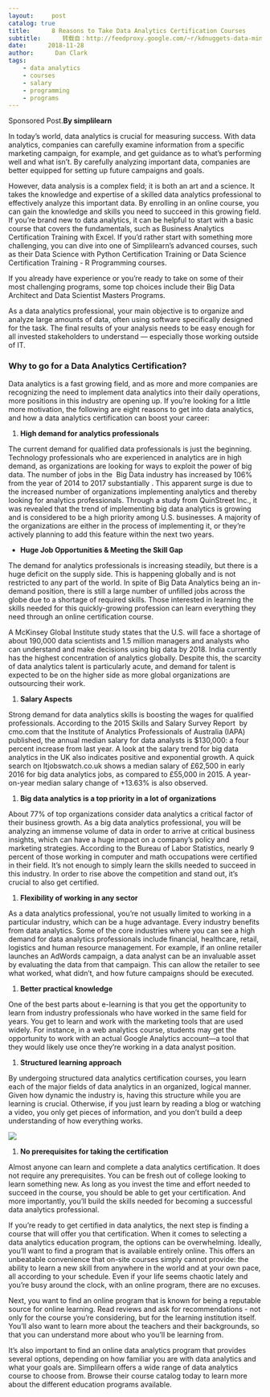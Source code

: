 ```yaml
---
layout:     post
catalog: true
title:      8 Reasons to Take Data Analytics Certification Courses
subtitle:      转载自：http://feedproxy.google.com/~r/kdnuggets-data-mining-analytics/~3/KkE6h9k6Pig/8-reasons-take-data-analytics-certification-courses.html
date:      2018-11-28
author:      Dan Clark
tags:
    - data analytics
    - courses
    - salary
    - programming
    - programs
---
```


Sponsored Post.**By simplilearn**

In today’s world, data analytics is crucial for measuring success. With data analytics, companies can carefully examine information from a specific marketing campaign, for example, and get guidance as to what’s performing well and what isn’t. By carefully analyzing important data, companies are better equipped for setting up future campaigns and goals.

However, data analysis is a complex field; it is both an art and a science. It takes the knowledge and expertise of a skilled data analytics professional to effectively analyze this important data. By enrolling in an online course, you can gain the knowledge and skills you need to succeed in this growing field. If you’re brand new to data analytics, it can be helpful to start with a basic course that covers the fundamentals, such as Business Analytics Certification Training with Excel. If you’d rather start with something more challenging, you can dive into one of Simplilearn’s advanced courses, such as their Data Science with Python Certification Training or Data Science Certification Training - R Programming courses.

If you already have experience or you’re ready to take on some of their most challenging programs, some top choices include their Big Data Architect and Data Scientist Masters Programs.

As a data analytics professional, your main objective is to organize and analyze large amounts of data, often using software specifically designed for the task. The final results of your analysis needs to be easy enough for all invested stakeholders to understand — especially those working outside of IT.

### **Why to go for a Data Analytics Certification?**

Data analytics is a fast growing field, and as more and more companies are recognizing the need to implement data analytics into their daily operations, more positions in this industry are opening up. If you’re looking for a little more motivation, the following are eight reasons to get into data analytics, and how a data analytics certification can boost your career:

1. **High demand for analytics professionals**


The current demand for qualified data professionals is just the beginning. Technology professionals who are experienced in analytics are in high demand, as organizations are looking for ways to exploit the power of big data. The number of jobs in the  Big Data industry has increased by 106% from the year of 2014 to 2017 substantially . This apparent surge is due to the increased number of organizations implementing analytics and thereby looking for analytics professionals. Through a study from QuinStreet Inc., it was revealed that the trend of implementing big data analytics is growing and is considered to be a high priority among U.S. businesses. A majority of the organizations are either in the process of implementing it, or they’re actively planning to add this feature within the next two years.



- **Huge Job Opportunities & Meeting the Skill Gap**

The demand for analytics professionals is increasing steadily, but there is a huge deficit on the supply side. This is happening globally and is not restricted to any part of the world. In spite of Big Data Analytics being an in-demand position, there is still a large number of unfilled jobs across the globe due to a shortage of required skills. Those interested in learning the skills needed for this quickly-growing profession can learn everything they need through an online certification course.

A McKinsey Global Institute study states that the U.S. will face a shortage of about 190,000 data scientists and 1.5 million managers and analysts who can understand and make decisions using big data by 2018. India currently has the highest concentration of analytics globally. Despite this, the scarcity of data analytics talent is particularly acute, and demand for talent is expected to be on the higher side as more global organizations are outsourcing their work.

1. **Salary Aspects**


Strong demand for data analytics skills is boosting the wages for qualified professionals. According to the 2015 Skills and Salary Survey Report  by cmo.com that the Institute of Analytics Professionals of Australia (IAPA) published, the annual median salary for data analysts is $130,000: a four percent increase from last year. A look at the salary trend for big data analytics in the UK also indicates positive and exponential growth. A quick search on Itjobswatch.co.uk shows a median salary of £62,500 in early 2016 for big data analytics jobs, as compared to £55,000 in 2015. A year-on-year median salary change of +13.63% is also observed.

1. **Big data analytics is a top priority in a lot of organizations**


About 77% of top organizations consider data analytics a critical factor of their business growth. As a big data analytics professional, you will be analyzing an immense volume of data in order to arrive at critical business insights, which can have a huge impact on a company’s policy and marketing strategies. According to the Bureau of Labor Statistics, nearly 9 percent of those working in computer and math occupations were certified in their field. It’s not enough to simply learn the skills needed to succeed in this industry. In order to rise above the competition and stand out, it’s crucial to also get certified.

1. **Flexibility of working in any sector**


As a data analytics professional, you’re not usually limited to working in a particular industry, which can be a huge advantage. Every industry benefits from data analytics. Some of the core industries where you can see a high demand for data analytics professionals include financial, healthcare, retail, logistics and human resource management. For example, if an online retailer launches an AdWords campaign, a data analyst can be an invaluable asset by evaluating the data from that campaign. This can allow the retailer to see what worked, what didn’t, and how future campaigns should be executed.

1. **Better practical knowledge**


One of the best parts about e-learning is that you get the opportunity to learn from industry professionals who have worked in the same field for years. You get to learn and work with the marketing tools that are used widely. For instance, in a web analytics course, students may get the opportunity to work with an actual Google Analytics account—a tool that they would likely use once they’re working in a data analyst position.

1. **Structured learning approach**


By undergoing structured data analytics certification courses, you learn each of the major fields of data analytics in an organized, logical manner. Given how dynamic the industry is, having this structure while you are learning is crucial. Otherwise, if you just learn by reading a blog or watching a video, you only get pieces of information, and you don’t build a deep understanding of how everything works.

![](http://feedproxy.google.com/images/simplilearn-analytics-628.jpg)


1. **No prerequisites for taking the certification**


Almost anyone can learn and complete a data analytics certification. It does not require any prerequisites. You can be fresh out of college looking to learn something new. As long as you invest the time and effort needed to succeed in the course, you should be able to get your certification. And more importantly, you’ll build the skills needed for becoming a successful data analytics professional.

If you’re ready to get certified in data analytics, the next step is finding a course that will offer you that certification. When it comes to selecting a data analytics education program, the options can be overwhelming. Ideally, you’ll want to find a program that is available entirely online. This offers an unbeatable convenience that on-site courses simply cannot provide: the ability to learn a new skill from anywhere in the world and at your own pace, all according to your schedule. Even if your life seems chaotic lately and you’re busy around the clock, with an online program, there are no excuses.

Next, you want to find an online program that is known for being a reputable source for online learning. Read reviews and ask for recommendations - not only for the course you’re considering, but for the learning institution itself. You’ll also want to learn more about the teachers and their backgrounds, so that you can understand more about who you’ll be learning from.

It’s also important to find an online data analytics program that provides several options, depending on how familiar you are with data analytics and what your goals are. Simplilearn offers a wide range of data analytics course to choose from. Browse their course catalog today to learn more about the different education programs available.
